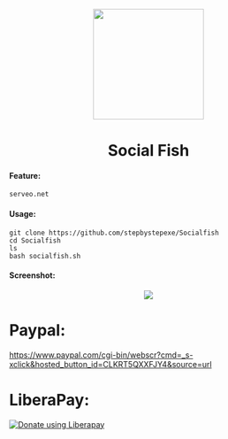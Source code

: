 <p align="center">
  <img src="https://github.com/stepbystepexe/Socialfish/blob/master/Logo.png" width="200"/>
</a></p>
<h1 align="center">Social Fish</h1>

#### Feature:
```
serveo.net
```
#### Usage:
```
git clone https://github.com/stepbystepexe/Socialfish
cd Socialfish
ls
bash socialfish.sh
```
#### Screenshot:
<p align="center">
  <img src="https://github.com/stepbystepexe/Socialfish/blob/master/Screenshot.png">
</a></p>

# Paypal:
https://www.paypal.com/cgi-bin/webscr?cmd=_s-xclick&hosted_button_id=CLKRT5QXXFJY4&source=url
# LiberaPay:
<noscript><a href="https://liberapay.com/stepbystep/donate"><img alt="Donate using Liberapay" src="https://liberapay.com/assets/widgets/donate.svg"></a></noscript>


